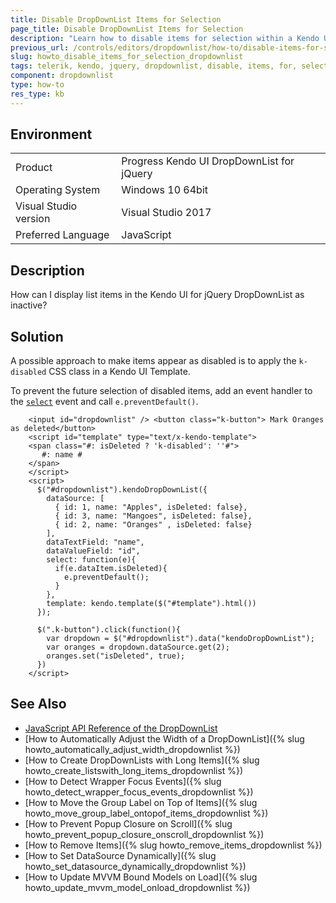 ```yaml
---
title: Disable DropDownList Items for Selection
page_title: Disable DropDownList Items for Selection
description: "Learn how to disable items for selection within a Kendo UI DropDownList."
previous_url: /controls/editors/dropdownlist/how-to/disable-items-for-selection, /controls/editors/dropdownlist/how-to/selection/disable-items-for-selection
slug: howto_disable_items_for_selection_dropdownlist
tags: telerik, kendo, jquery, dropdownlist, disable, items, for, selection
component: dropdownlist
type: how-to
res_type: kb
---
```


## Environment

<table>
 <tr>
  <td>Product</td>
  <td>Progress Kendo UI DropDownList for jQuery</td>
 </tr>
 <tr>
  <td>Operating System</td>
  <td>Windows 10 64bit</td>
 </tr>
 <tr>
  <td>Visual Studio version</td>
  <td>Visual Studio 2017</td>
 </tr>
 <tr>
  <td>Preferred Language</td>
  <td>JavaScript</td>
 </tr>
</table>

## Description

How can I display list items in the Kendo UI for jQuery DropDownList as inactive?

## Solution

A possible approach to make items appear as disabled is to apply the `k-disabled` CSS class in a Kendo UI Template.

To prevent the future selection of disabled items, add an event handler to the [`select`](/api/javascript/ui/dropdownlist/events/select) event and call `e.preventDefault()`.



```dojo
    <input id="dropdownlist" /> <button class="k-button"> Mark Oranges as deleted</button>
    <script id="template" type="text/x-kendo-template">
    <span class="#: isDeleted ? 'k-disabled': ''#">
       #: name #
    </span>
    </script>
    <script>
      $("#dropdownlist").kendoDropDownList({
        dataSource: [
          { id: 1, name: "Apples", isDeleted: false},
          { id: 3, name: "Mangoes", isDeleted: false},
          { id: 2, name: "Oranges" , isDeleted: false}
        ],
        dataTextField: "name",
        dataValueField: "id",
        select: function(e){
          if(e.dataItem.isDeleted){
            e.preventDefault();
          }
        },
        template: kendo.template($("#template").html())
      });

      $(".k-button").click(function(){
        var dropdown = $("#dropdownlist").data("kendoDropDownList");
        var oranges = dropdown.dataSource.get(2);
        oranges.set("isDeleted", true);
      })
    </script>
```

## See Also

* [JavaScript API Reference of the DropDownList](/api/javascript/ui/dropdownlist)
* [How to Automatically Adjust the Width of a DropDownList]({% slug howto_automatically_adjust_width_dropdownlist %})
* [How to Create DropDownLists with Long Items]({% slug howto_create_listswith_long_items_dropdownlist %})
* [How to Detect Wrapper Focus Events]({% slug howto_detect_wrapper_focus_events_dropdownlist %})
* [How to Move the Group Label on Top of Items]({% slug howto_move_group_label_ontopof_items_dropdownlist %})
* [How to Prevent Popup Closure on Scroll]({% slug howto_prevent_popup_closure_onscroll_dropdownlist %})
* [How to Remove Items]({% slug howto_remove_items_dropdownlist %})
* [How to Set DataSource Dynamically]({% slug howto_set_datasource_dynamically_dropdownlist %})
* [How to Update MVVM Bound Models on Load]({% slug howto_update_mvvm_model_onload_dropdownlist %})
